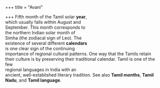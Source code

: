 +++
title = "Avani"

+++
Fifth month of the Tamil solar **year**,  
which usually falls within August and  
September. This month corresponds to  
the northern Indian solar month of  
Simha (the zodiacal sign of Leo). The  
existence of several different **calendars**  
is one clear sign of the continuing  
importance of regional cultural patterns. One way that the Tamils retain  
their culture is by preserving their traditional calendar. Tamil is one of the few  
regional languages in India with an  
ancient, well-established literary tradition. See also **Tamil months**, **Tamil**  
**Nadu**, and **Tamil language**.